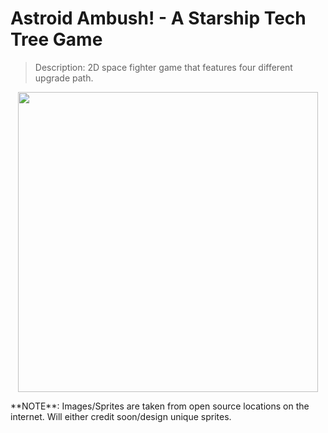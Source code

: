 # Astroid Ambush! - A Starship Tech Tree Game

> Description: 2D space fighter game that features four different upgrade path.

<p align="center">
  <img src="https://user-images.githubusercontent.com/54038104/102028544-cd9e3700-3d78-11eb-8a21-96051b78d530.PNG" width="480">
</p>
**NOTE**: Images/Sprites are taken from open source locations on the internet. Will either credit soon/design unique sprites.
